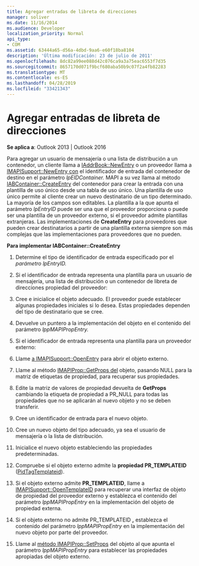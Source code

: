 ```yaml
---
title: Agregar entradas de libreta de direcciones
manager: soliver
ms.date: 11/16/2014
ms.audience: Developer
localization_priority: Normal
api_type:
- COM
ms.assetid: 63444a65-d56a-4dbd-9aa6-e60f18ba8104
description: 'Última modificación: 23 de julio de 2011'
ms.openlocfilehash: 8dc82a99ee088d42c076ca9a3a75eac6553f7d35
ms.sourcegitcommit: 8657170d071f9bcf680aba50b9c07f2a4fb82283
ms.translationtype: MT
ms.contentlocale: es-ES
ms.lasthandoff: 04/28/2019
ms.locfileid: "33421343"
---
```

# <a name="adding-address-book-entries"></a>Agregar entradas de libreta de direcciones

  
  
**Se aplica a**: Outlook 2013 | Outlook 2016 
  
Para agregar un usuario de mensajería o una lista de distribución a un contenedor, un cliente llama a [IAddrBook::NewEntry](iaddrbook-newentry.md) o un proveedor llama a [IMAPISupport::NewEntry con](imapisupport-newentry.md) el identificador de entrada del contenedor de destino en el parámetro _lpEIDContainer._ MAPI a su vez llama al método [IABContainer::CreateEntry](iabcontainer-createentry.md) del contenedor para crear la entrada con una plantilla de uso único desde una tabla de uso único. Una plantilla de uso único permite al cliente crear un nuevo destinatario de un tipo determinado. La mayoría de los campos son editables. La plantilla a la que apunta el parámetro  _lpEntryID_ puede ser una que el proveedor proporciona o puede ser una plantilla de un proveedor externo, si el proveedor admite plantillas extranjeras. Las implementaciones de **CreateEntry** para proveedores que pueden crear destinatarios a partir de una plantilla externa siempre son más complejas que las implementaciones para proveedores que no pueden. 
  
 **Para implementar IABContainer::CreateEntry**
  
1. Determine el tipo de identificador de entrada especificado por el _parámetro lpEntryID._ 
    
2. Si el identificador de entrada representa una plantilla para un usuario de mensajería, una lista de distribución o un contenedor de libreta de direcciones propiedad del proveedor:
    
1. Cree e inicialice el objeto adecuado. El proveedor puede establecer algunas propiedades iniciales si lo desea. Estas propiedades dependen del tipo de destinatario que se cree. 
    
2. Devuelve un puntero a la implementación del objeto en el contenido del parámetro _lppMAPIPropEntry._ 
    
3. Si el identificador de entrada representa una plantilla para un proveedor externo:
    
1. Llame [a IMAPISupport::OpenEntry](imapisupport-openentry.md) para abrir el objeto externo. 
    
2. Llame al método [IMAPIProp::GetProps del](imapiprop-getprops.md) objeto, pasando NULL para la matriz de etiquetas de propiedad, para recuperar sus propiedades. 
    
3. Edite la matriz de valores de propiedad devuelta de **GetProps** cambiando la etiqueta de propiedad a PR_NULL para todas las propiedades que no se aplicarán al nuevo objeto y no se deben transferir. 
    
4. Cree un identificador de entrada para el nuevo objeto. 
    
5. Cree un nuevo objeto del tipo adecuado, ya sea el usuario de mensajería o la lista de distribución.
    
6. Inicialice el nuevo objeto estableciendo las propiedades predeterminadas.
    
7. Compruebe si el objeto externo admite la **propiedad PR_TEMPLATEID** ([PidTagTemplateid](pidtagtemplateid-canonical-property.md)). 
    
8. Si el objeto externo admite **PR_TEMPLATEID**, llame a [IMAPISupport::OpenTemplateID](imapisupport-opentemplateid.md) para recuperar una interfaz de objeto de propiedad del proveedor externo y establezca el contenido del parámetro  _lppMAPIPropEntry_ en la implementación del objeto de propiedad externa. 
    
9. Si el objeto externo no admite PR_TEMPLATEID **,** establezca el contenido del parámetro  _lppMAPIPropEntry_ en la implementación del nuevo objeto por parte del proveedor. 
    
10. Llame al [método IMAPIProp::SetProps](imapiprop-setprops.md) del objeto al que apunta el parámetro  _lppMAPIPropEntry_ para establecer las propiedades apropiadas del objeto externo. 
    


